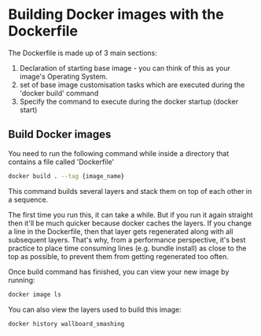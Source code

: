 # Building Docker images with the Dockerfile

The Dockerfile is made up of 3 main sections:

1. Declaration of starting base image - you can think of this as your image's Operating System. 
2. set of base image customisation tasks which are executed during the 'docker build' command
3. Specify the command to execute during the docker startup (docker start)


## Build Docker images

You need to run the following command while inside a directory that contains a file called 'Dockerfile'

```bash
docker build . --tag {image_name}
```

This command builds several layers and stack them on top of each other in a sequence. 

The first time you run this, it can take a while. But if you run it again straight then it'll be much quicker because docker caches the layers. If you change a line in the Dockerfile, then that layer gets regenerated along with all subsequent layers. That's why, from a performance perspective, it's best practice to place time consuming lines (e.g. bundle install) as close to the top as possible, to prevent them from getting regenerated too often.

Once build command has finished, you can view your new image by running:

```bash
docker image ls
```

You can also view the layers used to build this image:

```bash
docker history wallboard_smashing
```


